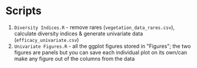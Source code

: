 # Scripts 

1. `Diversity Indices.R` - remove rares (`vegetation_data_rares.csv`), calculate diversity indices & generate univariate data (`efficacy_univariate.csv`)
2. `Univariate Figures.R` - all the ggplot figures stored in "Figures"; the two figures are panels but you can save each individual plot on its own/can make any figure out of the columns from the data
